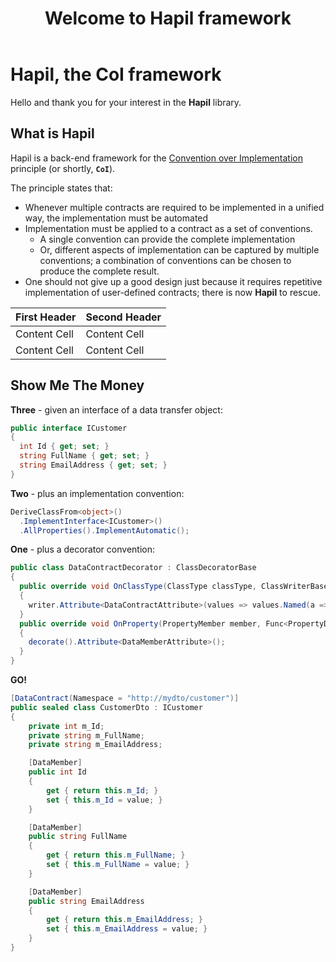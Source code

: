 ﻿---
title: Welcome to Hapil framework
layout: post
---
# Hapil, the CoI framework

Hello and thank you for your interest in the **Hapil** library.

## What is Hapil

Hapil is a back-end framework for the [Convention over Implementation](ConventionOverImplementation) principle (or shortly, **```CoI```**).

The principle states that:

* Whenever  multiple contracts are required to be implemented in a unified way, the implementation must be automated
* Implementation must be applied to a contract as a set of conventions.
    * A single convention can provide the complete implementation
    * Or, different aspects of implementation can be captured by multiple conventions; a combination of conventions can be chosen to produce the complete result.
* One should not give up a good design just because it requires repetitive implementation of user-defined contracts; there is now **Hapil** to rescue.

First Header  | Second Header
------------- | -------------
Content Cell  | Content Cell
Content Cell  | Content Cell

## Show Me The Money

**Three** - given an interface of a data transfer object:

```csharp
public interface ICustomer
{
  int Id { get; set; }
  string FullName { get; set; }
  string EmailAddress { get; set; }
}
```

**Two** - plus an implementation convention:

```csharp
DeriveClassFrom<object>()
  .ImplementInterface<ICustomer>()
  .AllProperties().ImplementAutomatic();
```

**One** - plus a decorator convention:

```csharp
public class DataContractDecorator : ClassDecoratorBase
{
  public override void OnClassType(ClassType classType, ClassWriterBase writer)
  {
    writer.Attribute<DataContractAttribute>(values => values.Named(a => a.Namespace, "http://mydto/customer"));
  }
  public override void OnProperty(PropertyMember member, Func<PropertyDecorationBuilder> decorate)
  {
    decorate().Attribute<DataMemberAttribute>();
  }
}
```

**GO!**

```csharp
[DataContract(Namespace = "http://mydto/customer")]
public sealed class CustomerDto : ICustomer
{
	private int m_Id;
	private string m_FullName;
	private string m_EmailAddress;

	[DataMember]
	public int Id
	{
		get { return this.m_Id; }
		set { this.m_Id = value; }
	}

	[DataMember]
	public string FullName
	{
		get { return this.m_FullName; }
		set { this.m_FullName = value; }
	}

	[DataMember]
	public string EmailAddress
	{
		get { return this.m_EmailAddress; }
		set { this.m_EmailAddress = value; }
	}
}
```
